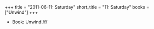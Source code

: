 +++
title = "2011-06-11: Saturday"
short_title = "11: Saturday"
books = ["Unwind"]
+++


* Book: Unwind /f/
